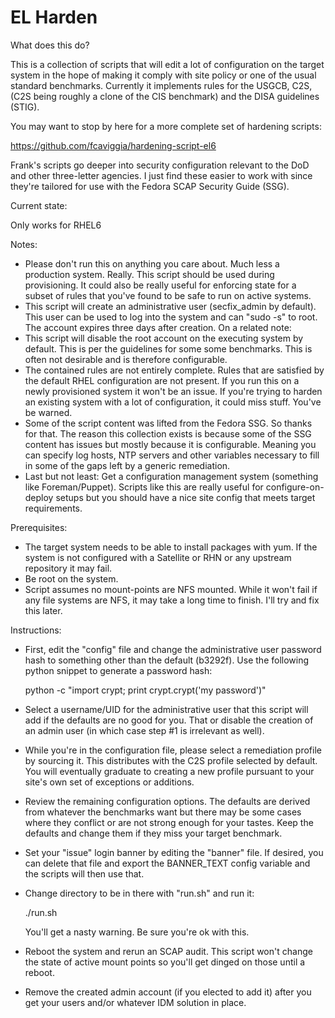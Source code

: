 # EL Harden

What does this do?

This is a collection of scripts that will edit a lot of configuration on the
target system in the hope of making it comply with site policy or one of the
usual standard benchmarks. Currently it implements rules for the USGCB, C2S,
(C2S being roughly a clone of the CIS benchmark) and the DISA guidelines (STIG).

You may want to stop by here for a more complete set of hardening scripts:

https://github.com/fcaviggia/hardening-script-el6

Frank's scripts go deeper into security configuration relevant to the DoD
and other three-letter agencies. I just find these easier to work with since
they're tailored for use with the Fedora SCAP Security Guide (SSG).

Current state:

Only works for RHEL6

Notes:

 - Please don't run this on anything you care about. Much less a production
   system. Really. This script should be used during provisioning. It could
   also be really useful for enforcing state for a subset of rules that you've
   found to be safe to run on active systems.
 - This script will create an administrative user (secfix_admin by default).
   This user can be used to log into the system and can "sudo -s" to root. The
   account expires three days after creation. On a related note:
 - This script will disable the root account on the executing system by default.
   This is per the guidelines for some some benchmarks. This is often not 
   desirable and is therefore configurable.
 - The contained rules are not entirely complete. Rules that are satisfied by
   the default RHEL configuration are not present. If you run this on a newly
   provisioned system it won't be an issue. If you're trying to harden an
   existing system with a lot of configuration, it could miss stuff. You've be
   warned.
 - Some of the script content was lifted from the Fedora SSG. So thanks for
   that. The reason this collection exists is because some of the SSG content
   has issues but mostly because it is configurable. Meaning you can specify
   log hosts, NTP servers and other variables necessary to fill in some of the
   gaps left by a generic remediation.
 - Last but not least: Get a configuration management system (something like
   Foreman/Puppet). Scripts like this are really useful for configure-on-deploy
   setups but you should have a nice site config that meets target
   requirements.
   
Prerequisites:

 - The target system needs to be able to install packages with yum. If the
   system is not configured with a Satellite or RHN or any upstream repository
   it may fail.
 - Be root on the system.
 - Script assumes no mount-points are NFS mounted. While it won't fail if any
   file systems are NFS, it may take a long time to finish. I'll try and fix
   this later.

Instructions:
 - First, edit the "config" file and change the administrative user password
   hash to something other than the default (b3292f). Use the following python
   snippet to generate a password hash:

     python -c "import crypt; print crypt.crypt('my password')"

 - Select a username/UID for the administrative user that this script will add
   if the defaults are no good for you. That or disable the creation of an admin
   user (in which case step #1 is irrelevant as well).
 - While you're in the configuration file, please select a remediation profile
   by sourcing it. This distributes with the C2S profile selected by default.
   You will eventually graduate to creating a new profile pursuant to your
   site's own set of exceptions or additions.
 - Review the remaining configuration options. The defaults are derived from
   whatever the benchmarks want but there may be some cases where they conflict
   or are not strong enough for your tastes. Keep the defaults and change them
   if they miss your target benchmark.
 - Set your "issue" login banner by editing the "banner" file. If desired, you
   can delete that file and export the BANNER_TEXT config variable and the
   scripts will then use that.
 - Change directory to be in there with "run.sh" and run it:

   ./run.sh

   You'll get a nasty warning. Be sure you're ok with this.

 - Reboot the system and rerun an SCAP audit. This script won't change the state
   of active mount points so you'll get dinged on those until a reboot.
 - Remove the created admin account (if you elected to add it) after you get
   your users and/or whatever IDM solution in place.
     
